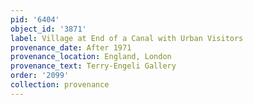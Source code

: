 ```yaml
---
pid: '6404'
object_id: '3871'
label: Village at End of a Canal with Urban Visitors
provenance_date: After 1971
provenance_location: England, London
provenance_text: Terry-Engeli Gallery
order: '2099'
collection: provenance
---
```


